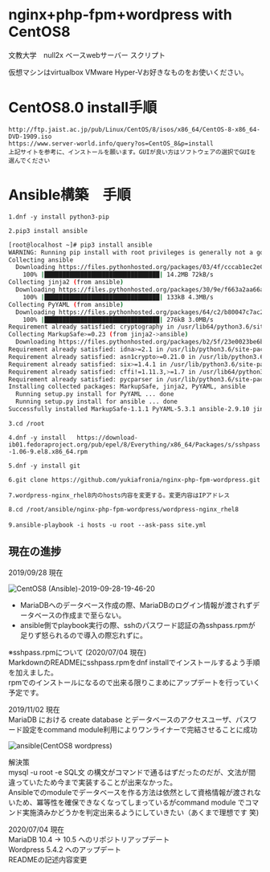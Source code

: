 # nginx+php-fpm+wordpress with CentOS8
文教大学　null2x ベースwebサーバー スクリプト

仮想マシンはvirtualbox VMware Hyper-Vお好きなものをお使いください。  

# CentOS8.0 install手順
`http://ftp.jaist.ac.jp/pub/Linux/CentOS/8/isos/x86_64/CentOS-8-x86_64-DVD-1909.iso`  
`https://www.server-world.info/query?os=CentOS_8&p=install`  
`上記サイトを参考に、インストールを願います。GUIが良い方はソフトウェアの選択でGUIを選んでください`  

# Ansible構築　手順
`1.dnf -y install python3-pip`  

`2.pip3 install ansible`  


```bash
[root@localhost ~]# pip3 install ansible
WARNING: Running pip install with root privileges is generally not a good idea. Try `pip3 install --user` instead.
Collecting ansible
  Downloading https://files.pythonhosted.org/packages/03/4f/cccab1ec2e0ecb05120184088e00404b38854809cf35aa76889406fbcbad/ansible-2.9.10.tar.gz (14.2MB)
    100% |████████████████████████████████| 14.2MB 72kB/s
Collecting jinja2 (from ansible)
  Downloading https://files.pythonhosted.org/packages/30/9e/f663a2aa66a09d838042ae1a2c5659828bb9b41ea3a6efa20a20fd92b121/Jinja2-2.11.2-py2.py3-none-any.whl (125kB)
    100% |████████████████████████████████| 133kB 4.3MB/s
Collecting PyYAML (from ansible)
  Downloading https://files.pythonhosted.org/packages/64/c2/b80047c7ac2478f9501676c988a5411ed5572f35d1beff9cae07d321512c/PyYAML-5.3.1.tar.gz (269kB)
    100% |████████████████████████████████| 276kB 3.0MB/s
Requirement already satisfied: cryptography in /usr/lib64/python3.6/site-packages (from ansible)
Collecting MarkupSafe>=0.23 (from jinja2->ansible)
  Downloading https://files.pythonhosted.org/packages/b2/5f/23e0023be6bb885d00ffbefad2942bc51a620328ee910f64abe5a8d18dd1/MarkupSafe-1.1.1-cp36-cp36m-manylinux1_x86_64.whl
Requirement already satisfied: idna>=2.1 in /usr/lib/python3.6/site-packages (from cryptography->ansible)
Requirement already satisfied: asn1crypto>=0.21.0 in /usr/lib/python3.6/site-packages (from cryptography->ansible)
Requirement already satisfied: six>=1.4.1 in /usr/lib/python3.6/site-packages (from cryptography->ansible)
Requirement already satisfied: cffi!=1.11.3,>=1.7 in /usr/lib64/python3.6/site-packages (from cryptography->ansible)
Requirement already satisfied: pycparser in /usr/lib/python3.6/site-packages (from cffi!=1.11.3,>=1.7->cryptography->ansible)
Installing collected packages: MarkupSafe, jinja2, PyYAML, ansible
  Running setup.py install for PyYAML ... done
  Running setup.py install for ansible ... done
Successfully installed MarkupSafe-1.1.1 PyYAML-5.3.1 ansible-2.9.10 jinja2-2.11.2
```

`3.cd /root`  

`4.dnf -y install 	https://download-ib01.fedoraproject.org/pub/epel/8/Everything/x86_64/Packages/s/sshpass-1.06-9.el8.x86_64.rpm`  

`5.dnf -y install git`  

`6.git clone https://github.com/yukiafronia/nginx-php-fpm-wordpress.git`  

`7.wordpress-nginx_rhel8内のhosts内容を変更する。変更内容はIPアドレス`  

`8.cd /root/ansible/nginx-php-fpm-wordpress/wordpress-nginx_rhel8`  

`9.ansible-playbook -i hosts -u root --ask-pass site.yml`  

## 現在の進捗  

2019/09/28 現在

![CentOS8 (Ansible)-2019-09-28-19-46-20](https://user-images.githubusercontent.com/23439178/65815419-c2480580-e1de-11e9-86de-82f430ab072a.png)  

- MariaDBへのデータベース作成の際、MariaDBのログイン情報が渡されずデータベースの作成まで至らない。  
- ansible側でplaybook実行の際、sshのパスワード認証の為sshpass.rpmが足りず怒られるので導入の際忘れずに。  

※sshpass.rpmについて  (2020/07/04 現在)  
MarkdownのREADMEにsshpass.rpmをdnf installでインストールするよう手順を加えました。  
rpmでのインストールになるので出来る限りこまめにアップデートを行っていく予定です。

2019/11/02 現在  
MariaDB における create database とデータベースのアクセスユーザ、パスワード設定をcommand module利用によりワンライナーで完結させることに成功  

![ansible(CentOS8 wordpress)](https://user-images.githubusercontent.com/23439178/67970060-40defb00-fc02-11e9-8803-502c667ef1d2.gif)

解決策  
mysql -u root -e SQL文 の構文がコマンドで通るはずだったのだが、文法が間違っていたため今まで実装することが出来なかった。  
Ansibleでのmoduleでデータベースを作る方法は依然として資格情報が渡されないため、冪等性を確保できなくなってしまっているがcommand module でコマンド実施済みかどうかを判定出来るようにしていきたい（あくまで理想です 笑)  

2020/07/04 現在  
MariaDB 10.4 -> 10.5 へのリポジトリアップデート  
Wordpress 5.4.2 へのアップデート  
READMEの記述内容変更  

